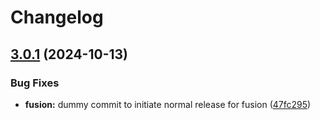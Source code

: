 # Changelog

## [3.0.1](https://github.com/laverve/fusion/compare/fusion-v3.0.0...fusion-v3.0.1) (2024-10-13)


### Bug Fixes

* **fusion:** dummy commit to initiate normal release for fusion ([47fc295](https://github.com/laverve/fusion/commit/47fc2954f9a6a6511b92a645bbf7cd53279182ca))
